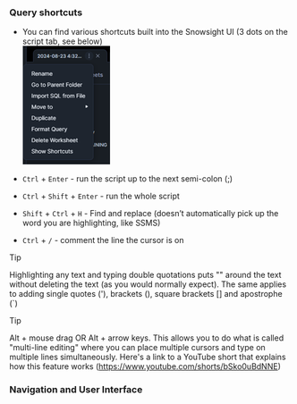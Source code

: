 ### Query shortcuts
* You can find various shortcuts built into the Snowsight UI (3 dots on the script tab, see below)  
![snowsight query shorcuts](./images/snowsight_shortcuts.png)

* `Ctrl` + `Enter` - run the script up to the next semi-colon (;)
* `Ctrl` + `Shift` + `Enter` - run the whole script
* `Shift` + `Ctrl` + `H` - Find and replace (doesn’t automatically pick up the word you are highlighting, like SSMS)
* `Ctrl` + `/` - comment the line the cursor is on

> [!TIP]  
>  Highlighting any text and typing double quotations puts "" around the text without deleting the text (as you would normally expect). The same applies to adding single quotes ('), brackets (), square brackets [] and apostrophe (`)

> [!TIP]  
> Alt + mouse drag OR Alt + arrow keys. This allows you to do what is called "multi-line editing" where you can place multiple cursors and type on multiple lines simultaneously. Here's a link to a YouTube short that explains how this feature works (https://www.youtube.com/shorts/bSko0uBdNNE)

### Navigation and User Interface

